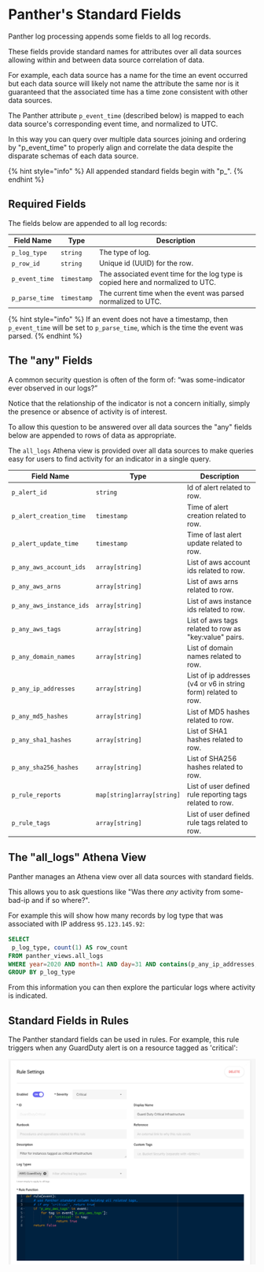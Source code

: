 # Panther's Standard Fields

Panther log processing appends some fields to all log records.

These fields provide standard names for attributes over all data sources allowing within and between data source correlation of data.

For example, each data source has a name for the time an event occurred but each data source will likely not name the attribute the same nor is it guaranteed that the associated time has a time zone consistent with other data sources.

The Panther attribute `p_event_time` (described below) is mapped to each data source's corresponding event time, and normalized to UTC.

In this way you can query over multiple data sources joining and ordering by "p_event_time" to properly align and correlate the data despite the disparate schemas of each data source.

{% hint style="info" %}
All appended standard fields begin with "p\_".
{% endhint %}

## Required Fields

The fields below are appended to all log records:

| Field Name   | Type      | Description                                                                      |
| ------------ | --------- | -------------------------------------------------------------------------------- |
| `p_log_type`   | `string`    | The type of log.                                                                 |
| `p_row_id`     | `string`    | Unique id (UUID) for the row.                                                    |
| `p_event_time` | `timestamp` | The associated event time for the log type is copied here and normalized to UTC. |
| `p_parse_time` | `timestamp` | The current time when the event was parsed normalized to UTC.                    |

{% hint style="info" %}
If an event does not have a timestamp, then `p_event_time` will be set to `p_parse_time`, which is the time the event was parsed.
{% endhint %}

## The "any" Fields

A common security question is often of the form of: “was some-indicator ever observed in our logs?”

Notice that the relationship of the indicator is not a concern initially, simply the presence or absence of activity is of interest.

To allow this question to be answered over all data sources the "any" fields below are appended to rows of data as appropriate.

The `all_logs` Athena view is provided over all data sources to make queries easy for users to find activity for an indicator in a single query.

| Field Name               | Type             | Description                                                    |
| ------------------------ | ---------------- | -------------------------------------------------------------- |
| `p_alert_id`             | `string`         | Id of alert related to row.                                    |
| `p_alert_creation_time`  | `timestamp`      | Time of alert creation related to row.                         |
| `p_alert_update_time`    | `timestamp`      | Time of last alert update related to row.                      |
| `p_any_aws_account_ids`  | `array[string]`  | List of aws account ids related to row.                        |
| `p_any_aws_arns`         | `array[string]`  | List of aws arns related to row.                               |
| `p_any_aws_instance_ids` | `array[string]`  | List of aws instance ids related to row.                       |
| `p_any_aws_tags`         | `array[string]`  | List of aws tags related to row as "key:value" pairs.          |
| `p_any_domain_names`     | `array[string]`  | List of domain names related to row.                           |
| `p_any_ip_addresses`     | `array[string]`  | List of ip addresses (v4 or v6 in string form) related to row. |
| `p_any_md5_hashes`       | `array[string]`  | List of MD5 hashes related to row.                             |
| `p_any_sha1_hashes`      | `array[string]`  | List of SHA1 hashes related to row.                            |
| `p_any_sha256_hashes`    | `array[string]`  | List of SHA256 hashes related to row.                          |
| `p_rule_reports`         | `map[string]array[string]` | List of user defined rule reporting tags related to row.  |
| `p_rule_tags`            | `array[string]`  | List of user defined rule tags related to row.                 |


## The "all_logs" Athena View

Panther manages an Athena view over all data sources with standard fields.

This allows you to ask questions like "Was there _any_ activity from some-bad-ip and if so where?".

For example this will show how many records by log type that was associated with IP address `95.123.145.92`:

```sql
SELECT
 p_log_type, count(1) AS row_count
FROM panther_views.all_logs
WHERE year=2020 AND month=1 AND day=31 AND contains(p_any_ip_addresses, '95.123.145.92')
GROUP BY p_log_type
```

From this information you can then explore the particular logs where activity is indicated.

## Standard Fields in Rules

The Panther standard fields can be used in rules. For example, this rule triggers when any
GuardDuty alert is on a resource tagged as 'critical':

![Example Panther Rule](../.gitbook/assets/PantherStandardFieldRule.png)

